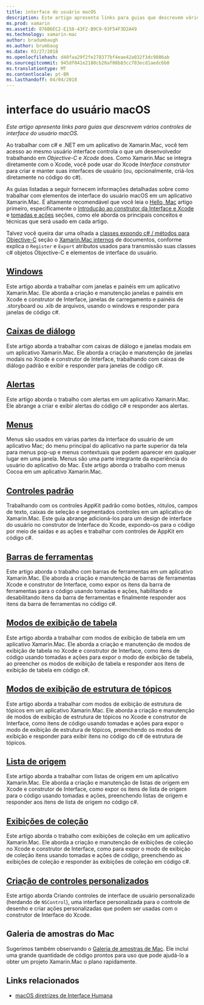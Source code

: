 ```yaml
---
title: interface do usuário macOS
description: Este artigo apresenta links para guias que descrevem vários controles de interface do usuário macOS.
ms.prod: xamarin
ms.assetid: 876B6EC2-E158-43F2-B9C9-03F54F3D2A49
ms.technology: xamarin-mac
author: bradumbaugh
ms.author: brumbaug
ms.date: 03/27/2018
ms.openlocfilehash: d40faa29f2fe278377bf4eae42a032f3dc9086ab
ms.sourcegitcommit: 945df041e2180cb20af08b83cc703ecd1aedc6b0
ms.translationtype: MT
ms.contentlocale: pt-BR
ms.lasthandoff: 04/04/2018
---
```

# <a name="macos-user-interface"></a>interface do usuário macOS

_Este artigo apresenta links para guias que descrevem vários controles de interface do usuário macOS._

Ao trabalhar com c# e .NET em um aplicativo de Xamarin.Mac, você tem acesso ao mesmo usuário interface controla o que um desenvolvedor trabalhando em *Objective-C* e *Xcode* does. Como Xamarin.Mac se integra diretamente com o Xcode, você pode usar do Xcode _Interface construtor_ para criar e manter suas interfaces de usuário (ou, opcionalmente, criá-los diretamente no código do c#).

As guias listadas a seguir fornecem informações detalhadas sobre como trabalhar com elementos de interface do usuário macOS em um aplicativo Xamarin.Mac. É altamente recomendável que você leia o [Hello, Mac](~/mac/get-started/hello-mac.md) artigo primeiro, especificamente o [Introdução ao construtor da Interface e Xcode](~/mac/get-started/hello-mac.md#Introduction_to_Xcode_and_Interface_Builder) e [tomadas e ações](~/mac/get-started/hello-mac.md#Outlets_and_Actions) seções, como ele aborda os principais conceitos e técnicas que será usado em cada artigo.

Talvez você queira dar uma olhada a [classes expondo c# / métodos para Objective-C](~/mac/internals/how-it-works.md#exposing-c-classes--methods-to-objective-c) seção o [Xamarin.Mac internos](~/mac/internals/how-it-works.md) de documentos, conforme explica o `Register` e `Export` atributos usados para transmissão suas classes c# objetos Objective-C e elementos de interface do usuário.

## <a name="windowsmacuser-interfacewindowmd"></a>[Windows](~/mac/user-interface/window.md)

Este artigo aborda a trabalhar com janelas e painéis em um aplicativo Xamarin.Mac. Ele aborda a criação e manutenção janelas e painéis em Xcode e construtor de Interface, janelas de carregamento e painéis de .storyboard ou .xib de arquivos, usando o windows e responder para janelas de código c#.

## <a name="dialogsmacuser-interfacedialogmd"></a>[Caixas de diálogo](~/mac/user-interface/dialog.md)

Este artigo aborda a trabalhar com caixas de diálogo e janelas modais em um aplicativo Xamarin.Mac. Ele aborda a criação e manutenção de janelas modais no Xcode e construtor de Interface, trabalhando com caixas de diálogo padrão e exibir e responder para janelas de código c#.

## <a name="alertsmacuser-interfacealertmd"></a>[Alertas](~/mac/user-interface/alert.md)

Este artigo aborda o trabalho com alertas em um aplicativo Xamarin.Mac. Ele abrange a criar e exibir alertas do código c# e responder aos alertas.

## <a name="menusmacuser-interfacemenumd"></a>[Menus](~/mac/user-interface/menu.md)

Menus são usados em várias partes da interface do usuário de um aplicativo Mac; do menu principal do aplicativo na parte superior da tela para menus pop-up e menus contextuais que podem aparecer em qualquer lugar em uma janela. Menus são uma parte integrante da experiência do usuário do aplicativo do Mac. Este artigo aborda o trabalho com menus Cocoa em um aplicativo Xamarin.Mac.

## <a name="standard-controlsmacuser-interfacestandard-controlsmd"></a>[Controles padrão](~/mac/user-interface/standard-controls.md)

Trabalhando com os controles AppKit padrão como botões, rótulos, campos de texto, caixas de seleção e segmentados controles em um aplicativo de Xamarin.Mac. Este guia abrange adicioná-los para um design de interface do usuário no construtor de Interface do Xcode, expondo-os para o código por meio de saídas e as ações e trabalhar com controles de AppKit em código c#.

## <a name="toolbarsmacuser-interfacetoolbarmd"></a>[Barras de ferramentas](~/mac/user-interface/toolbar.md)

Este artigo aborda o trabalho com barras de ferramentas em um aplicativo Xamarin.Mac. Ele aborda a criação e manutenção de barras de ferramentas Xcode e construtor de Interface, como expor os itens da barra de ferramentas para o código usando tomadas e ações, habilitando e desabilitando itens da barra de ferramentas e finalmente responder aos itens da barra de ferramentas no código c#.

## <a name="table-viewsmacuser-interfacetable-viewmd"></a>[Modos de exibição de tabela](~/mac/user-interface/table-view.md)

Este artigo aborda a trabalhar com modos de exibição de tabela em um aplicativo Xamarin.Mac. Ele aborda a criação e manutenção de modos de exibição de tabela no Xcode e construtor de Interface, como itens de código usando tomadas e ações para expor o modo de exibição de tabela, ao preencher os modos de exibição de tabela e responder aos itens de exibição de tabela em código c#.

## <a name="outline-viewsmacuser-interfaceoutline-viewmd"></a>[Modos de exibição de estrutura de tópicos](~/mac/user-interface/outline-view.md)

Este artigo aborda a trabalhar com modos de exibição de estrutura de tópicos em um aplicativo Xamarin.Mac. Ele aborda a criação e manutenção de modos de exibição de estrutura de tópicos no Xcode e construtor de Interface, como itens de código usando tomadas e ações para expor o modo de exibição de estrutura de tópicos, preenchendo os modos de exibição e responder para exibir itens no código do c# de estrutura de tópicos.

## <a name="source-listsmacuser-interfacesource-listmd"></a>[Lista de origem](~/mac/user-interface/source-list.md)

Este artigo aborda a trabalhar com listas de origem em um aplicativo Xamarin.Mac. Ele aborda a criação e manutenção de listas de origem em Xcode e construtor de Interface, como expor os itens de lista de origem para o código usando tomadas e ações, preenchendo listas de origem e responder aos itens de lista de origem no código c#.

## <a name="collection-viewsmacuser-interfacecollection-viewmd"></a>[Exibições de coleção](~/mac/user-interface/collection-view.md)

Este artigo aborda o trabalho com exibições de coleção em um aplicativo Xamarin.Mac. Ele aborda a criação e manutenção de exibições de coleção no Xcode e construtor de Interface, como para expor o modo de exibição de coleção itens usando tomadas e ações de código, preenchendo as exibições de coleção e responder às exibições de coleção em código c#.

## <a name="creating-custom-controlsmacuser-interfacecustom-controlsmd"></a>[Criação de controles personalizados](~/mac/user-interface/custom-controls.md)

Este artigo aborda Criando controles de interface de usuário personalizado (herdando de `NSControl`), uma interface personalizada para o controle de desenho e criar ações personalizadas que podem ser usadas com o construtor de Interface do Xcode.

## <a name="mac-samples-gallery"></a>Galeria de amostras do Mac

Sugerimos também observando o [Galeria de amostras de Mac](https://developer.xamarin.com/samples/mac/all/). Ele inclui uma grande quantidade de código prontos para uso que pode ajudá-lo a obter um projeto Xamarin.Mac o plano rapidamente.

## <a name="related-links"></a>Links relacionados

- [macOS diretrizes de Interface Humana](https://developer.apple.com/macos/human-interface-guidelines/overview/themes/)
